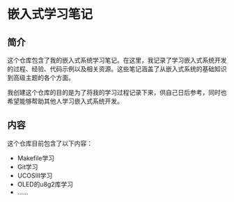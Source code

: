 # 嵌入式学习笔记

## 简介

这个仓库包含了我的嵌入式系统学习笔记。在这里，我记录了学习嵌入式系统开发的过程、经验、代码示例以及相关资源。这些笔记涵盖了从嵌入式系统的基础知识到高级主题的各个方面。

我创建这个仓库的目的是为了将我的学习过程记录下来，供自己日后参考，同时也希望能够帮助其他人学习嵌入式系统开发。

## 内容

这个仓库目前包含了以下内容：

- Makefile学习
- Git学习
- UCOSIII学习
- OLED的u8g2库学习
- ......


